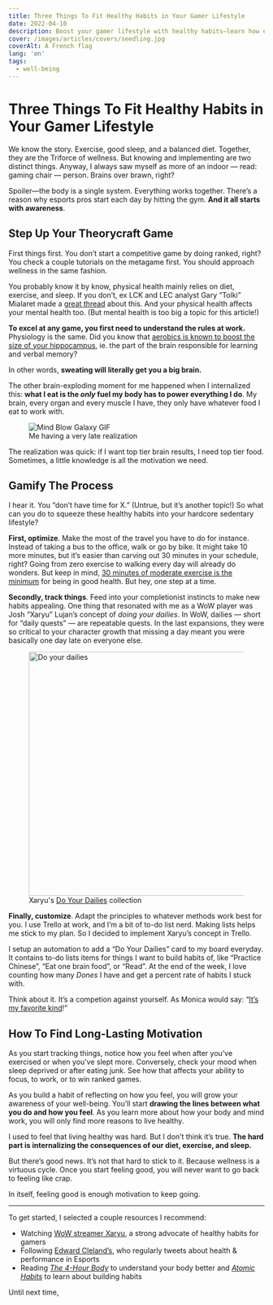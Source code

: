 ```yaml
---
title: Three Things To Fit Healthy Habits in Your Gamer Lifestyle
date: 2022-04-10
description: Boost your gamer lifestyle with healthy habits—learn how exercise, balanced diet, and sleep enhance focus and well-being. Try the healthy grind.
cover: /images/articles/covers/seedling.jpg
coverAlt: A French flag
lang: 'en'
tags:
  - well-being
---
```


# Three Things To Fit Healthy Habits in Your Gamer Lifestyle

We know the story. Exercise, good sleep, and a balanced diet. Together, they are the Triforce of wellness. But knowing and implementing are two distinct things. Anyway, I always saw myself as more of an indoor — read: gaming chair — person. Brains over brawn, right?

Spoiler—the body is a single system. Everything works together. There’s a reason why esports pros start each day by hitting the gym. **And it all starts with awareness**.

## Step Up Your Theorycraft Game

First things first. You don’t start a competitive game by doing ranked, right? You check a couple tutorials on the metagame first. You should approach wellness in the same fashion.

You probably know it by know, physical health mainly relies on diet, exercise, and sleep. If you don’t, ex LCK and LEC analyst Gary “Tolki” Mialaret made a [great thread](https://twitter.com/TolkiCasts/status/1511270940315111428) about this. And your physical health affects your mental health too. (But mental health is too big a topic for this article!)

**To excel at any game, you first need to understand the rules at work.** Physiology is the same. Did you know that [aerobics is known to boost the size of your hippocampus](https://www.health.harvard.edu/blog/regular-exercise-changes-brain-improve-memory-thinking-skills-201404097110), ie. the part of the brain responsible for learning and verbal memory?

In other words, **sweating will literally get you a big brain.**

The other brain-exploding moment for me happened when I internalized this: **what I eat is the _only_ fuel my body has to power everything I do**. My brain, every organ and every muscle I have, they only have whatever food I eat to work with.

<figure>
  <img src="https://c.tenor.com/Oc4nf8N08jIAAAAd/mind-blow-galaxy.gif" alt="Mind Blow Galaxy GIF" title="Mind Blow Galaxy GIF" />
  <figcaption>
    Me having a very late realization
  </figcaption>
</figure>

The realization was quick: if I want top tier brain results, I need top tier food. Sometimes, a little knowledge is all the motivation we need.

## Gamify The Process

I hear it. You “don’t have time for X.” (Untrue, but it’s another topic!) So what can you do to squeeze these healthy habits into your hardcore sedentary lifestyle?

**First, optimize**. Make the most of the travel you have to do for instance. Instead of taking a bus to the office, walk or go by bike. It might take 10 more minutes, but it’s easier than carving out 30 minutes in your schedule, right? Going from zero exercise to walking every day will already do wonders. But keep in mind, [30 minutes of moderate exercise is the minimum](https://www.mayoclinic.org/healthy-lifestyle/fitness/expert-answers/exercise/faq-20057916) for being in good health. But hey, one step at a time.

**Secondly, track things**. Feed into your completionist instincts to make new habits appealing. One thing that resonated with me as a WoW player was Josh “Xaryu” Lujan’s concept of _doing your dailies_. In WoW, dailies — short for “daily quests” — are repeatable quests. In the last expansions, they were so critical to your character growth that missing a day meant you were basically one day late on everyone else.

<figure>
  <img
    src="https://cdn.shopify.com/s/files/1/0301/4439/7448/files/Dailies_Twitch_Underlay_1024x1024.jpg"
    alt="Do your dailies"
    title="Do your dailies"
    width="480"
  />
  <figcaption>
    Xaryu's <a href="https://xaryu.tv/pages/dailies" target="_blank">Do Your Dailies</a> collection
  </figcaption>
</figure>

**Finally, customize**. Adapt the principles to whatever methods work best for you. I use Trello at work, and I’m a bit of to-do list nerd. Making lists helps me stick to my plan. So I decided to implement Xaryu’s concept in Trello.

I setup an automation to add a “Do Your Dailies” card to my board everyday. It contains to-do lists items for things I want to build habits of, like “Practice Chinese”, “Eat one brain food”, or “Read”. At the end of the week, I love counting how many _Dones_ I have and get a percent rate of habits I stuck with.

Think about it. It’s a competion against yourself. As Monica would say: “[It’s my favorite kind](https://www.youtube.com/watch?v=nbfVt3PfCCY)!”

## How To Find Long-Lasting Motivation

As you start tracking things, notice how you feel when after you’ve exercised or when you’ve slept more. Conversely, check your mood when sleep deprived or after eating junk. See how that affects your ability to focus, to work, or to win ranked games.

As you build a habit of reflecting on how you feel, you will grow your awareness of your well-being. You’ll start **drawing the lines between what you do and how you feel**. As you learn more about how your body and mind work, you will only find more reasons to live healthy.

I used to feel that living healthy was hard. But I don’t think it’s true. **The hard part is internalizing the consequences of our diet, exercise, and sleep.**

But there’s good news. It’s not that hard to stick to it. Because wellness is a virtuous cycle. Once you start feeling good, you will never want to go back to feeling like crap.

In itself, feeling good is enough motivation to keep going.

---

To get started, I selected a couple resources I recommend:
- Watching [WoW streamer Xaryu](https://www.twitch.tv/xaryu), a strong advocate of healthy habits for gamers
- Following [Edward Cleland’s](https://twitter.com/mindbodyesports/), who regularly tweets about health & performance in Esports
- Reading _[The 4-Hour Body](https://www.amazon.com/Uncommon-Fat-Loss-Incredible-Becoming-Superhuman/dp/0091939526)_ to understand your body better and _[Atomic Habits](https://www.amazon.com/Atomic-Habits-Proven-Build-Break/dp/0735211299)_ to learn about building habits

Until next time,
